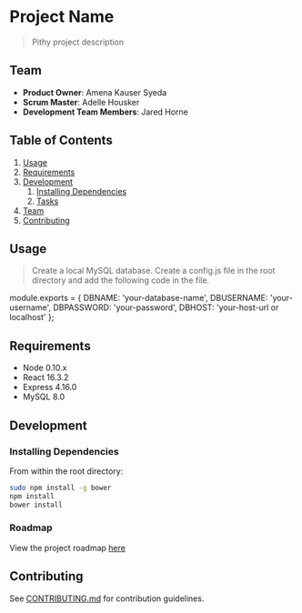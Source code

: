 # Project Name

> Pithy project description

## Team

  - __Product Owner__: Amena Kauser Syeda
  - __Scrum Master__: Adelle Housker
  - __Development Team Members__: Jared Horne

## Table of Contents

1. [Usage](#Usage)
1. [Requirements](#requirements)
1. [Development](#development)
    1. [Installing Dependencies](#installing-dependencies)
    1. [Tasks](#tasks)
1. [Team](#team)
1. [Contributing](#contributing)

## Usage

> Create a local MySQL database. Create a config.js file in the root directory and add the following code in the file.

module.exports = {
  DBNAME: 'your-database-name',
  DBUSERNAME: 'your-username',
  DBPASSWORD: 'your-password',
  DBHOST: 'your-host-url or localhost'
};

## Requirements

- Node 0.10.x
- React 16.3.2
- Express 4.16.0
- MySQL 8.0

## Development

### Installing Dependencies

From within the root directory:

```sh
sudo npm install -g bower
npm install
bower install
```

### Roadmap

View the project roadmap [here](https://github.com/rpt06-squealing-alligators/criboard/projects)


## Contributing

See [CONTRIBUTING.md](CONTRIBUTING.md) for contribution guidelines.
